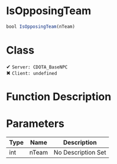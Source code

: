 # IsOpposingTeam
```js
bool IsOpposingTeam(nTeam)
```
# Class
✔ `Server: CDOTA_BaseNPC`  
✖ `Client: undefined`  

# Function Description

# Parameters
Type|Name|Description
--|--|--
int|nTeam|No Description Set
